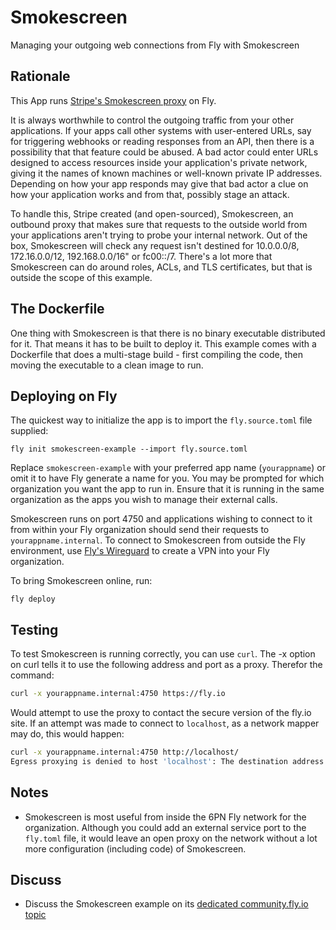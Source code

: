 # Smokescreen

Managing your outgoing web connections from Fly with Smokescreen

<!-- cut here-->

## Rationale

This App runs [Stripe's Smokescreen proxy](https://github.com/stripe/smokescreen) on Fly.

It is always worthwhile to control the outgoing traffic from your other applications. If your apps call other systems with user-entered URLs, say for triggering webhooks or reading responses from an API, then there is a possibility that that feature could be abused. A bad actor could enter URLs designed to access resources inside your application's private network, giving it the names of known machines or well-known private IP addresses. Depending on how your app responds may give that bad actor a clue on how your application works and from that, possibly stage an attack.

To handle this, Stripe created (and open-sourced), Smokescreen, an outbound proxy that makes sure that requests to the outside world from your applications aren't trying to probe your internal network. Out of the box, Smokescreen will check any request isn't destined for 10.0.0.0/8, 172.16.0.0/12, 192.168.0.0/16" or fc00::/7. There's a lot more that Smokescreen can do around roles, ACLs, and TLS certificates, but that is outside the scope of this example.

## The Dockerfile

One thing with Smokescreen is that there is no binary executable distributed for it. That means it has to be built to deploy it. This example comes with a Dockerfile that does a multi-stage build - first compiling the code, then moving the executable to a clean image to run. 

## Deploying on Fly

The quickest way to initialize the app is to import the `fly.source.toml` file supplied:

```
fly init smokescreen-example --import fly.source.toml
```

Replace `smokescreen-example` with your preferred app name (`yourappname`) or omit it to have Fly generate a name for you. You may be prompted for which organization you want the app to run in. Ensure that it is running in the same organization as the apps you wish to manage their external calls.

Smokescreen runs on port 4750 and applications wishing to connect to it from within your Fly organization should send their requests to `yourappname.internal`. To connect to Smokescreen from outside the Fly environment, use [Fly's Wireguard](https://fly.io/docs/reference/wireguard/) to create a VPN into your Fly organization. 

To bring Smokescreen online, run:

```
fly deploy
```

## Testing

To test Smokescreen is running correctly, you can use `curl`. The -x option on curl tells it to use the following address and port as a proxy. Therefor the command:

```bash
curl -x yourappname.internal:4750 https://fly.io
```

Would attempt to use the proxy to contact the secure version of the fly.io site. If an attempt was made to connect to `localhost`, as a network mapper may do, this would happen:

```bash
curl -x yourappname.internal:4750 http://localhost/ 
Egress proxying is denied to host 'localhost': The destination address (127.0.0.1) was denied by rule 'Deny: Not Global Unicast'. destination address was denied by rule, see error.
```

## Notes

* Smokescreen is most useful from inside the 6PN Fly network for the organization. Although you could add an external service port to the `fly.toml` file, it would leave an open proxy on the network without a lot more configuration (including code) of Smokescreen.

## Discuss

* Discuss the Smokescreen example on its [dedicated community.fly.io topic](https://community.fly.io/t/new-smokescreen-example/466)

